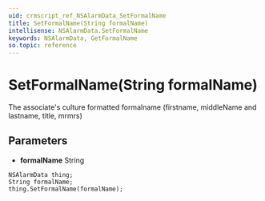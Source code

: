 ```yaml
---
uid: crmscript_ref_NSAlarmData_SetFormalName
title: SetFormalName(String formalName)
intellisense: NSAlarmData.SetFormalName
keywords: NSAlarmData, GetFormalName
so.topic: reference
---
```


# SetFormalName(String formalName)

The associate's culture formatted formalname (firstname, middleName and lastname, title, mrmrs)

## Parameters

* **formalName** String

```crmscript
NSAlarmData thing;
String formalName;
thing.SetFormalName(formalName);
```


